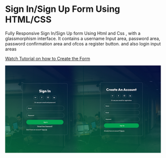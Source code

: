<h1>Sign In/Sign Up Form Using HTML/CSS</h1>

Fully Responsive Sign In/Sign Up form  Using Html and  Css , with a glassmorphism  interface. It contains a username Input area, password area,  password confirmation area and ofcos a register button. and also login input areas

<a href="https://youtu.be/9IlagqeePYs">Watch Tutorial on how to Create the Form</a>


<img src="screenshot.jpg" alt="Description of the screenshot">
